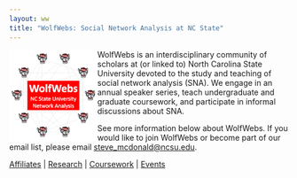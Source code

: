 ```yaml
---
layout: ww
title: "WolfWebs: Social Network Analysis at NC State"
---
```

<img align="left" src="logo_small.png">

WolfWebs is an interdisciplinary community of scholars at (or linked to) North Carolina State University devoted to the study and teaching of social network analysis (SNA). We engage in an annual speaker series, teach undergraduate and graduate coursework, and participate in informal discussions about SNA. 

See more information below about WolfWebs. If you would like to join WolfWebs or become part of our email list, please email steve_mcdonald@ncsu.edu. 

[Affiliates](/WolfWebs/affiliates.html) | [Research](/WolfWebs/research.html) | [Coursework](/WolfWebs/coursework.html) | [Events](/WolfWebs/events.html)

